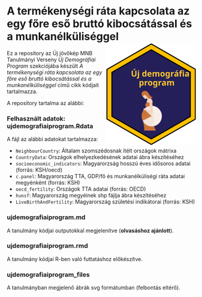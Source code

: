 # A termékenységi ráta kapcsolata az egy főre eső bruttó kibocsátással és a munkanélküliséggel <img src="logo.svg" align="right" />

Ez a repository az Új jövőkép MNB Tanulmányi Verseny *Új Demográfiai Program* szekciójába készült *A termékenységi ráta kapcsolata az egy főre eső bruttó kibocsátással és a munkanélküliséggel* című cikk kódjait tartalmazza.

A repository tartalma az alábbi:

### Felhasznált adatok: ujdemografiaiprogram.Rdata

A fájl az alábbi adatokat tartalmazza:

- `NeighbourCountry`: Általam szomszédosnak ítélt országok mátrixa
- `CountryData`: Országok elhelyezkedésének adatai ábra készítéséhez
- `socioeconomic_indicators`: Magyarorzság hosszú éves idősoros adatai (forrás: KSH/oecd)
- `c.panel`: Magyarország TTA, GDP/fő és munkanélküliségi ráta adatai megyénként (forrás: KSH)
- `oecd_fertility`: Országok TTA adatai (forrás: OECD)
- `hunsf`: Magyarország megyéinek shp fájlja ábra készítéséhez
- `LiveBirthAndFertility`: Magyarország születési indikátorai (forrás: KSH)

### ujdemografiaiprogram.md

A tanulmány kódjai outputokkal megjelenítve (**olvasáshoz ajánlott**).

### ujdemografiaiprogram.rmd

A tanulmány kódjai R-ben való futtatáshoz előkészítve.

### ujdemografiaiprogram_files

A tanulmányban megjelenő ábrák svg formátumban (felbontás eltérő).
